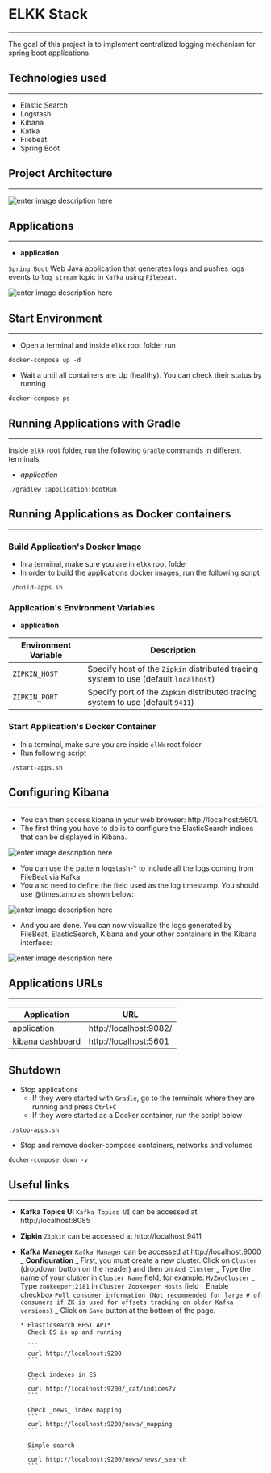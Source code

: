 # ELKK Stack

---

The goal of this project is to implement centralized logging mechanism for spring boot applications.

## Technologies used

---

- Elastic Search
- Logstash
- Kibana
- Kafka
- Filebeat
- Spring Boot

## Project Architecture

---

![enter image description here](./images/full_ecosystem.jpeg)

## Applications

---

- **application**

`Spring Boot` Web Java application that generates logs and pushes logs events to `log_stream` topic in `Kafka` using `Filebeat`.

![enter image description here](./images/diagram.jpeg)

## Start Environment

---

- Open a terminal and inside `elkk` root folder run

```text
docker-compose up -d
```

- Wait a until all containers are Up (healthy). You can check their status by running

```text
docker-compose ps
```

## Running Applications with Gradle

---

Inside `elkk` root folder, run the following `Gradle` commands in different terminals

- _application_

```
./gradlew :application:bootRun
```

## Running Applications as Docker containers

---

### Build Application's Docker Image

- In a terminal, make sure you are in `elkk` root folder
- In order to build the applications docker images, run the following script

```
./build-apps.sh
```

### Application's Environment Variables

- **application**

| Environment Variable | Description                                                                          |
| -------------------- | ------------------------------------------------------------------------------------ |
| `ZIPKIN_HOST`        | Specify host of the `Zipkin` distributed tracing system to use (default `localhost`) |
| `ZIPKIN_PORT`        | Specify port of the `Zipkin` distributed tracing system to use (default `9411`)      |

### Start Application's Docker Container

- In a terminal, make sure you are inside `elkk` root folder
- Run following script

```
./start-apps.sh
```

## Configuring Kibana

---

- You can then access kibana in your web browser: http://localhost:5601.
- The first thing you have to do is to configure the ElasticSearch indices that can be displayed in Kibana.

![enter image description here](./images/kibana_One.png)

- You can use the pattern logstash-\* to include all the logs coming from FileBeat via Kafka.
- You also need to define the field used as the log timestamp. You should use @timestamp as shown below:

![enter image description here](./images/kibana_Two.png)

- And you are done. You can now visualize the logs generated by FileBeat, ElasticSearch, Kibana and your other containers in the Kibana interface:

![enter image description here](./images/kibana_Three.png)

## Applications URLs

---

| Application      | URL                    |
| ---------------- | ---------------------- |
| application      | http://localhost:9082/ |
| kibana dashboard | http://localhost:5601  |

## Shutdown

- Stop applications
  - If they were started with `Gradle`, go to the terminals where they are running and press `Ctrl+C`
  - If they were started as a Docker container, run the script below

```
./stop-apps.sh
```

- Stop and remove docker-compose containers, networks and volumes

```
docker-compose down -v
```

## Useful links

---

- **Kafka Topics UI**
  `Kafka Topics UI` can be accessed at http://localhost:8085

- **Zipkin**
  `Zipkin` can be accessed at http://localhost:9411

- **Kafka Manager**
  `Kafka Manager` can be accessed at http://localhost:9000
  _ **Configuration**
  _ First, you must create a new cluster. Click on `Cluster` (dropdown button on the header) and then on `Add Cluster`
  _ Type the name of your cluster in `Cluster Name` field, for example: `MyZooCluster`
  _ Type `zookeeper:2181` in `Cluster Zookeeper Hosts` field
  _ Enable checkbox `Poll consumer information (Not recommended for large # of consumers if ZK is used for offsets tracking on older Kafka versions)`
  _ Click on `Save` button at the bottom of the page.

      * Elasticsearch REST API*
      	Check ES is up and running

      	```
      	curl http://localhost:9200
        ```

      	Check indexes in ES
      	```
      	curl http://localhost:9200/_cat/indices?v
      	```

      	Check _news_ index mapping
      	```
      	curl http://localhost:9200/news/_mapping
      	```

      	Simple search
      	```
      	curl http://localhost:9200/news/news/_search
      	```
